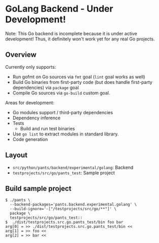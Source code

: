 # GoLang Backend - Under Development!

Note: This Go backend is incomplete because it is under active development! Thus, it
definitely won't work yet for any real Go projects.

## Overview

Currently only supports:

- Run gofmt on Go sources via `fmt` goal (`lint` goal works as well)
- Build Go binaries from first-party code (but does handle first-party dependencies) via `package` goal
- Compile Go sources via `go-build` custom goal.

Areas for development:

- Go modules support / third-party dependencies
- Dependency inference
- Tests
  * Build and run test binaries
- Use `go list` to extract modules in standard library.
- Code generation

## Layout

- `src/python/pants/backend/experimental/golang`: Backend
- `testprojects/src/go/pants_test`: Sample project

## Build sample project

```shell
$ ./pants \
  --backend-packages='pants.backend.experimental.golang' \
  --build-ignore='-["/testprojects/src/go/**"]' \
  package \
  testprojects/src/go/pants_test::
$  ./dist/testprojects.src.go.pants_test/bin foo bar
arg[0] = >> ./dist/testprojects.src.go.pants_test/bin <<
arg[1] = >> foo <<
arg[2] = >> bar <<
```
